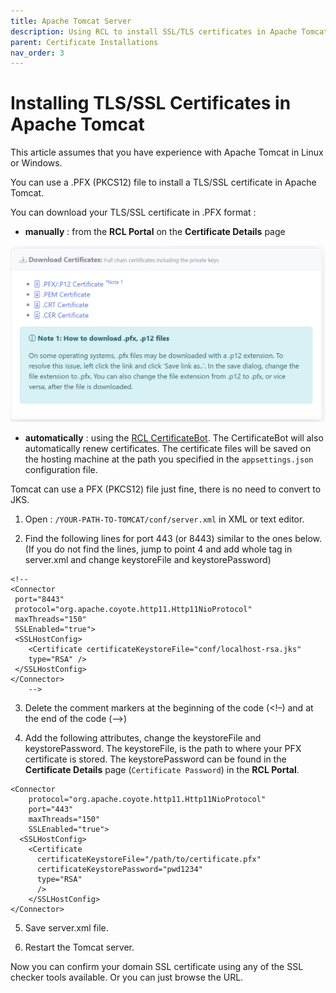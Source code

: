 ```yaml
---
title: Apache Tomcat Server
description: Using RCL to install SSL/TLS certificates in Apache Tomcat Server
parent: Certificate Installations
nav_order: 3
---
```


# Installing TLS/SSL Certificates in Apache Tomcat

This article assumes that you have experience with Apache Tomcat in Linux or Windows.

You can use a .PFX (PKCS12) file to install a TLS/SSL certificate in Apache Tomcat.

You can download your TLS/SSL certificate in .PFX format :

- **manually** : from the **RCL Portal** on the **Certificate Details** page

![image](../images/certificate_installations/installation_files_pfx.png)

- **automatically** : using the [RCL CertificateBot](../certbot/certbot). The CertificateBot will also automatically renew certificates. The certificate files will be saved on the hosting machine at the path you specified in the ``appsettings.json`` configuration file.

Tomcat can use a PFX (PKCS12) file just fine, there is no need to convert to JKS.

1. Open : ```/YOUR-PATH-TO-TOMCAT/conf/server.xml``` in XML or text editor.

2. Find the following lines for port 443 (or 8443) similar to the ones below. (If you do not find the lines, jump to point 4 and add whole tag in server.xml and change keystoreFile and keystorePassword)

```
<!--
<Connector 
 port="8443"
 protocol="org.apache.coyote.http11.Http11NioProtocol"
 maxThreads="150" 
 SSLEnabled="true">
 <SSLHostConfig>
    <Certificate certificateKeystoreFile="conf/localhost-rsa.jks"
    type="RSA" />
 </SSLHostConfig>
</Connector>
    -->
```

3. Delete the comment markers at the beginning of the code (<!–) and at the end of the code (–>)

4. Add the following attributes, change the keystoreFile and keystorePassword. The keystoreFile, is the path to where your PFX certificate is stored. The keystorePassword can be found in the **Certificate Details** page (```Certificate Password```) in the **RCL Portal**.

```
<Connector
    protocol="org.apache.coyote.http11.Http11NioProtocol"
    port="443"
    maxThreads="150"
    SSLEnabled="true">
  <SSLHostConfig>
    <Certificate
      certificateKeystoreFile="/path/to/certificate.pfx"
      certificateKeystorePassword="pwd1234"
      type="RSA"
      />
    </SSLHostConfig>
</Connector>
```

5. Save server.xml file.

6. Restart the Tomcat server.

Now you can confirm your domain SSL certificate using any of the SSL checker tools available. Or you can just browse the URL.
